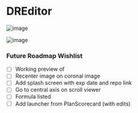 # DREditor

![image](https://user-images.githubusercontent.com/78000769/226069013-a34d6001-5132-40af-a9d9-9218b1879bd5.png)

![image](https://user-images.githubusercontent.com/78000769/226070099-f5304c74-735c-42e7-998a-194466d78563.png)



### Future Roadmap Wishlist
- [ ] Working preview of 
- [ ] Recenter image on coronal image
- [ ] Add splash screen with exp date and repo link
- [ ] Go to central axis on scroll viewer
- [ ] Formula listed
- [ ] Add launcher from PlanScorecard (with edits)

